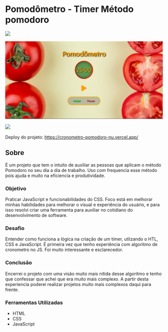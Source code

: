 # Pomodômetro - Timer Método pomodoro

<img src="http://img.shields.io/static/v1?label=STATUS&message=CONCLUIDO&color=GREEN&style=for-the-badge"/>
</p>

![](./assets/img/pomodometro1.png)

![](./assets/img/pomo.gif)

Deploy do projeto: https://cronometro-pomodoro-nu.vercel.app/

## Sobre

É um projeto que tem o intuito de auxiliar as pessoas que aplicam o método Pomodoro no seu dia a dia de trabalho. Uso com frequencia esse método pois ajuda e muito na eficiencia e produtividade.

### Objetivo

Praticar JavaScript e funcionabilidades do CSS. Foco está em melhorar minhas habilidades para melhorar o visual e experiência do usuário, e para isso resolvi criar uma ferramenta para auxiliar no cotidiano do desenvolvimento de software.

### Desafio

Entender como funciona a lógica na criação de um timer, utlizando o HTL, CSS e JavaScript. É primeira vez que tenho experiência com algoritmo de cronometro no JS. Foi muito interessante e esclarecedor.

### Conclusão

Encerrei o projeto com uma visão muito mais nítida desse algoritmo e tenho que confessar que achei que era muito mais complexo. A partir desta experiencia poderei realizar projetos muito mais complexos daqui para frente.

### Ferramentas Utilizadas

- HTML
- CSS
- JavaScript